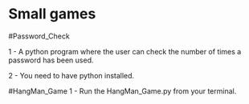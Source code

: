 # Small games

#Password_Check

1 - A python program where the user can check the number of times a password has been used.

2 - You need to have python installed.

#HangMan_Game
1 - Run the HangMan_Game.py from your terminal.
